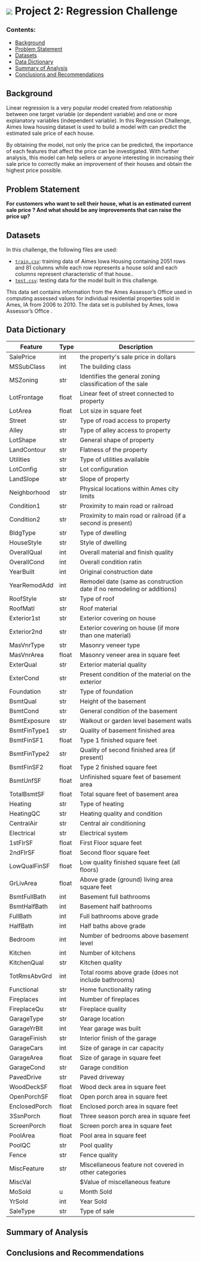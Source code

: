 # ![](https://ga-dash.s3.amazonaws.com/production/assets/logo-9f88ae6c9c3871690e33280fcf557f33.png) Project 2: Regression Challenge

### Contents:
- [Background](#Background)
- [Problem Statement](#Problem-Statement)
- [Datasets](#Datasets)
- [Data Dictionary](#Data-Dictionary)
- [Summary of Analysis](#Summary-of-Analysis)
- [Conclusions and Recommendations](#Conclusions-and-Recommendations)

## Background

Linear regression is a very popular model created from relationship between one target variable (or dependent variable) and one or more explanatory variables (independent variable). In this Regression Challenge, Aimes Iowa housing dataset is used to build a model with can predict the estimated sale price of each house. 

By obtaining the model, not only the price can be predicted, the importance of each features that affect the price can be investigated. With further analysis, this model can help sellers or anyone interesting in increasing their sale price to correctly make an improvement of their houses and obtain the highest price possible. 

## Problem Statement

**For customers who want to sell their house, what is an estimated current sale price ? 
And what should be any improvements that can raise the price up?**

## Datasets

In this challenge, the following files are used:

* [`train.csv`](/datasets/train.csv): training data of Aimes Iowa Housing containing 2051 rows and 81 columns while each row represents a house sold and each columns represent characteristic of that house.. 
* [`test.csv`](/datasets/test.csv): testing data for the model built in this challenge. 

This data set contains information from the Ames Assessor’s Office used in computing assessed values for individual residential properties sold in Ames, IA from 2006 to 2010. The data set is published by Ames, Iowa Assessor’s Office .

## Data Dictionary

| Feature       | Type  | Description                                                            |
|---------------|-------|------------------------------------------------------------------------|
| SalePrice     | int   | the property's sale price in dollars                                   |
| MSSubClass    | int   | The building class                                                     |
| MSZoning      | str   | Identifies the general zoning classification of the sale               |
| LotFrontage   | float | Linear feet of street connected to property                            |
| LotArea       | float | Lot size in square feet                                                |
| Street        | str   | Type of road access to property                                        |
| Alley         | str   | Type of alley access to property                                       |
| LotShape      | str   | General shape of property                                              |
| LandContour   | str   | Flatness of the property                                               |
| Utilities     | str   | Type of utilities available                                            |
| LotConfig     | str   | Lot configuration                                                      |
| LandSlope     | str   | Slope of property                                                      |
| Neighborhood  | str   | Physical locations within Ames city limits                             |
| Condition1    | str   | Proximity to main road or railroad                                     |
| Condition2    | str   | Proximity to main road or railroad (if a second is present)            |
| BldgType      | str   | Type of dwelling                                                       |
| HouseStyle    | str   | Style of dwelling                                                      |
| OverallQual   | int   | Overall material and finish quality                                    |
| OverallCond   | int   | Overall condition ratin                                                |
| YearBuilt     | int   | Original construction date                                             |
| YearRemodAdd  | int   | Remodel date (same as construction date if no remodeling or additions) |
| RoofStyle     | str   | Type of roof                                                           |
| RoofMatl      | str   | Roof material                                                          |
| Exterior1st   | str   | Exterior covering on house                                             |
| Exterior2nd   | str   | Exterior covering on house (if more than one material)                 |
| MasVnrType    | str   | Masonry veneer type                                                    |
| MasVnrArea    | float | Masonry veneer area in square feet                                     |
| ExterQual     | str   | Exterior material quality                                              |
| ExterCond     | str   | Present condition of the material on the exterior                      |
| Foundation    | str   | Type of foundation                                                     |
| BsmtQual      | str   | Height of the basement                                                 |
| BsmtCond      | str   | General condition of the basement                                      |
| BsmtExposure  | str   | Walkout or garden level basement walls                                 |
| BsmtFinType1  | str   | Quality of basement finished area                                      |
| BsmtFinSF1    | float | Type 1 finished square feet                                            |
| BsmtFinType2  | str   | Quality of second finished area (if present)                           |
| BsmtFinSF2    | float | Type 2 finished square feet                                            |
| BsmtUnfSF     | float | Unfinished square feet of basement area                                |
| TotalBsmtSF   | float | Total square feet of basement area                                     |
| Heating       | str   | Type of heating                                                        |
| HeatingQC     | str   | Heating quality and condition                                          |
| CentralAir    | str   | Central air conditioning                                               |
| Electrical    | str   | Electrical system                                                      |
| 1stFlrSF      | float | First Floor square feet                                                |
| 2ndFlrSF      | float | Second floor square feet                                               |
| LowQualFinSF  | float | Low quality finished square feet (all floors)                          |
| GrLivArea     | float | Above grade (ground) living area square feet                           |
| BsmtFullBath  | int   | Basement full bathrooms                                                |
| BsmtHalfBath  | int   | Basement half bathrooms                                                |
| FullBath      | int   | Full bathrooms above grade                                             |
| HalfBath      | int   | Half baths above grade                                                 |
| Bedroom       | int   | Number of bedrooms above basement level                                |
| Kitchen       | int   | Number of kitchens                                                     |
| KitchenQual   | str   | Kitchen quality                                                        |
| TotRmsAbvGrd  | int   | Total rooms above grade (does not include bathrooms)                   |
| Functional    | str   | Home functionality rating                                              |
| Fireplaces    | int   | Number of fireplaces                                                   |
| FireplaceQu   | str   | Fireplace quality                                                      |
| GarageType    | str   | Garage location                                                        |
| GarageYrBlt   | int   | Year garage was built                                                  |
| GarageFinish  | str   | Interior finish of the garage                                          |
| GarageCars    | int   | Size of garage in car capacity                                         |
| GarageArea    | float | Size of garage in square feet                                          |
| GarageCond    | str   | Garage condition                                                       |
| PavedDrive    | str   | Paved driveway                                                         |
| WoodDeckSF    | float | Wood deck area in square feet                                          |
| OpenPorchSF   | float | Open porch area in square feet                                         |
| EnclosedPorch | float | Enclosed porch area in square feet                                     |
| 3SsnPorch     | float | Three season porch area in square feet                                 |
| ScreenPorch   | float | Screen porch area in square feet                                       |
| PoolArea      | float | Pool area in square feet                                               |
| PoolQC        | str   | Pool quality                                                           |
| Fence         | str   | Fence quality                                                          |
| MiscFeature   | str   | Miscellaneous feature not covered in other categories                  |
| MiscVal       |       | $Value of miscellaneous feature                                        |
| MoSold        | u     | Month Sold                                                             |
| YrSold        | int   | Year Sold                                                              |
| SaleType      | str   | Type of sale                                                           |



## Summary of Analysis


## Conclusions and Recommendations

